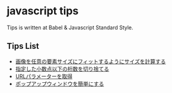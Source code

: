 # javascript tips

Tips is written at Babel & Javascript Standard Style.

## Tips List

- [画像を任意の要素サイズにフィットするようにサイズを計算する](tips/CalcFitting.js)
- [指定した小数点以下の桁数を切り捨てる](tips/DigitFloor.js)
- [URLパラメーターを取得](tips/GetUrlParameter.js)
- [ポップアップウィンドウを簡単にする](tips/Popup.js)